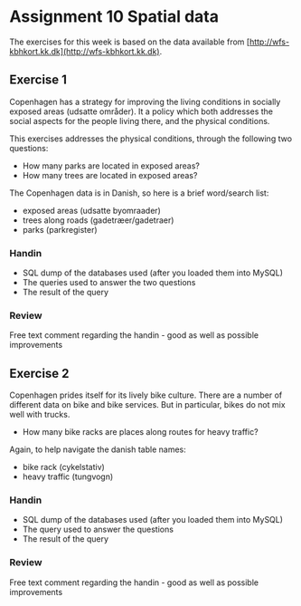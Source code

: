 # Assignment 10 Spatial data

The exercises for this week is based on the data available from [http://wfs-kbhkort.kk.dk](http://wfs-kbhkort.kk.dk).

## Exercise 1
Copenhagen has a strategy for improving the living conditions in socially exposed areas (udsatte områder). It a policy which both addresses the social aspects for the people living there, and the physical conditions.

This exercises addresses the physical conditions, through the following two questions:

* How many parks are located in exposed areas?
* How many trees are located in exposed areas?

The Copenhagen data is in Danish, so here is a brief word/search list:

* exposed areas (udsatte byomraader)
* trees along roads (gadetræer/gadetraer)
* parks (parkregister)

### Handin
* SQL dump of the databases used (after you loaded them into MySQL)
* The queries used to answer the two questions
* The result of the query

### Review
Free text comment regarding the handin - good as well as possible improvements

## Exercise 2
Copenhagen prides itself for its lively bike culture. There are a number of different data on bike and bike services. But in particular, bikes do not mix well with trucks. 

* How many bike racks are places along routes for heavy traffic?

Again, to help navigate the danish table names:
* bike rack (cykelstativ)
* heavy traffic (tungvogn)

### Handin
* SQL dump of the databases used (after you loaded them into MySQL)
* The query used to answer the questions
* The result of the query

### Review
Free text comment regarding the handin - good as well as possible improvements
